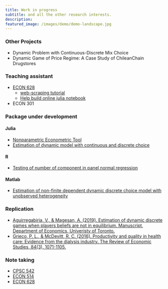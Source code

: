 ```yaml
---
title: Work in progress
subtitle: and all the other research interests.
description:
featured_image: /images/demo/demo-landscape.jpg
---
```


<!-- ![](/images/demo/demo-landscape.jpg) -->

### Other Projects

* Dynamic Problem with Continuous-Discrete Mix Choice
* Dynamic Game of Price Regime:  A Case Study of ChileanChain Drugstores

### Teaching assistant
* [ECON 628](https://github.com/ubcecon/ECON628_2018)  
  * [web-scraping tutorial](https://github.com/ubcecon/web-scraping-with-R)
  * [Help build online julia notebook](https://vse.syzygy.ca/)
* ECON 301

### Package under development
#### Julia
  - [Nonparametric Econometric Tool](https://github.com/JasmineHao/NonparEconometricsTool.jl)
  - [Estimation of dynamic model with continuous and discrete choice](https://github.com/JasmineHao/DCDC.jl)

#### R
  - [Testing of number of component in panel normal regression](https://github.com/JasmineHao/normalRegPanelMix)

#### Matlab
  - [Estimation of non-finite dependent dynamic discrete choice model with unobserved heterogeneity](https://github.com/JasmineHao/DDCMixture_NFD)

### Replication
  * [Aguirregabiria, V., & Magesan, A. (2019). Estimation of dynamic discrete games when players beliefs are not in equilibrium. Manuscript, Department of Economics, Univeristy of Toronto.](https://github.com/JasmineHao/Sandbox/tree/master/Python/AM2019)
  * [Grieco, P. L., & McDevitt, R. C. (2016). Productivity and quality in health care: Evidence from the dialysis industry. The Review of Economic Studies, 84(3), 1071-1105.](https://github.com/JasmineHao/Grieco_McDevitt_2007)
### Note taking
  * [CPSC 542](/files/CPSC_542F_Notes.pdf)
  * [ECON 514](/files/ECON_514_Notes.pdf)
  * [ECON 628](https://github.com/JasmineHao/ECON628)
